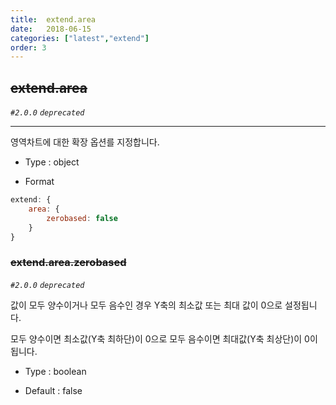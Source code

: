 ```yaml
---
title:  extend.area
date:   2018-06-15
categories: ["latest","extend"]
order: 3
---
```


## ~~extend.area~~ 

_`#2.0.0`_ _`deprecated`_

---

영역차트에 대한 확장 옵션를 지정합니다. 

* Type : object

* Format
```javascript
extend: {
    area: {
        zerobased: false
    }
}
```

### ~~extend.area.zerobased~~

_`#2.0.0`_ _`deprecated`_

값이 모두 양수이거나 모두 음수인 경우 Y축의 최소값 또는 최대 값이 0으로 설정됩니다.

모두 양수이면 최소값(Y축 최하단)이 0으로 모두 음수이면 최대값(Y축 최상단)이 0이 됩니다. 

* Type : boolean

* Default : false

